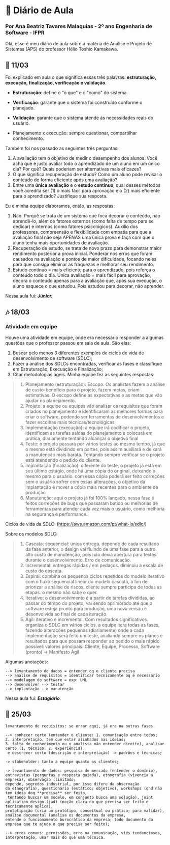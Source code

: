 # 📔 Diário de Aula
### Por Ana Beatriz Tavares Malaquias - 2º ano Engenharia de Software - IFPR

Olá, esse é meu diário de aula sobre a matéria de Análise e Projeto de Sistemas (APS) do professor Hélio Toshio Kamakawa.


## 🎋 11/03

Foi explicado em aula o que significa essas três palavras: **estruturação, execução, finalização, verificação e validação**.

 - **Estruturação**: define o "o que" e o "como" do sistema.
 - **Verificação**: garante que o sistema foi construído conforme o planejado.
 - **Validação**: garante que o sistema atende às necessidades reais do usuário.

 - Planejamento x execução: sempre questionar, compartilhar conhecimento.
 
Também foi nos passado as seguintes três perguntas:
1.  A avaliação tem o objetivo de medir o desempenho dos alunos. Você acha que é justo avaliar todo o aprendizado de um aluno em um único dia? Por quê? Quais poderiam ser alternativas mais eficazes?
2.  O que significa recuperação de estudo? Como um aluno pode revisar o conteúdo de forma eficiente após uma avaliação?
3.  Entre uma  **única avaliação**  e o  **estudo contínuo**, qual desses métodos você acredita ser (1) o mais fácil para aprovação e o (2) mais eficiente para o aprendizado? Justifique sua resposta.

Eu e minha equipe elaboramos, então, as respostas:
1. Não. Porquê se trata de um sistema que foca decorar o conteúdo, não aprendê-lo, além de fatores externos (como falta de tempo para se dedicar) e internos (como fatores psicológicos). Auxilio dos professores, compreensão e flexibilidade com empatia para que a avaliação final não seja APENAS uma única prova e faça com que o aluno tenha mais oportunidades de avaliação.
2. Recuperação de estudo, se trata de novo prazo para demonstrar maior rendimento posterior a prova inicial. Ponderar nos erros que foram causados na avaliação e pontos de maior dificuldade, focando neles para que consiga eliminar as fraquezas e melhorar seu rendimento.
3. Estudo contínuo = mais eficiente para o aprendizado, pois reforça o conteúdo todo o dia. Única avaliação = mais fácil para aprovação, decora o conteúdo apenas para a avaliação que, após sua execução, o aluno esquece o que estudou. Pois estudou para decorar, não aprender.

Nessa aula fui: ***Júnior.***

## 🎶 18/03
### Atividade em equipe
Houve uma atividade em equipe, onde era necessário responder a algumas questões que o professor passou em sala de aula. São elas:
 1.   Buscar pelo menos 3 diferentes exemplos de ciclos de vida de desenvolvimento de software (SDLC);
 2.   Fazer a análise dos SDLCs encontradas, verificar as fases e classifique em Estruturação, Execuação e Finalização;
 3.   Citar metodologias ágeis.
Minha equipe fez as seguintes respostas:

> 1. Planejamento (estruturação): Escopo. Os analistas fazem a análise de custo-benefício para o projeto, fazem metas, criam estimativas. O escopo define as expectativas e as metas que vão ajudar no planejamento. 
> 2. Projeto: a equipe ou equipes vão analisar os requisitos que foram criados no planejamento e identificaram as melhores formas para criar o software, podendo ser ferramentas de desenvolvimentos e fazer escolhas mais técnicas/tecnológicas
> 3. Implementação (execução): a equipe irá codificar o projeto, identificam as tarefas saídas do planejamento e colocará em prática, diariamente tentando alcançar o objetivo final
>  4. Teste: o projeto passará por vários testes ao mesmo tempo, já que o mesmo está dividindo em partes, pois assim auxiliará e deixará a manutenção mais barata. Tentando sempre verificar se o projeto está atendendo o pedido do cliente.
> 5. Implantação (finalização): diferente do teste, o projeto já está em seu último estágio, onde há uma cópia do original, deixando o mesmo para o usuário. com essa cópia poderá ser feito correções sem o usuário sofrer com essas alterações, o objetivo da implantação é mover a cópia mais recentes para o ambiente de produção
> 6. Manutenção: aqui o projeto já foi 100% lançado, nessa fase é feitos correções de bugs que passaram batido ou melhorias de ferramentas para atender cada vez mais o usuário, como melhoria na segurança e performance.

Ciclos de vida da SDLC: (https://aws.amazon.com/pt/what-is/sdlc/)

Sobre os modelos SDLC:

> 1. Cascata: sequencial: única entrega. depende de cada resultado da fase anterior, o design vai fluindo de uma fase para a outro. alto custo de manutenção, pois não deixa abertura para testes durante o desenvolvimento. Erro de comunicação.
> 2. Incremental: entregas rápidas / em  pedaços. diminuiu a escala de custo do cascata.
> 3. Espiral: combina os pequenos ciclos repetidos do modelo iterativo com o fluxo sequencial linear do modelo cascata, a fim de priorizar a análise de riscos. cliente sempre participa de todas as etapas. o mesmo não sabe o quer.
> 4. Iterativo: o desenvolvimento é a partir de tarefas divididas, ao passar do tempo do projeto, vai sendo aprimorado até que o software esteja pronto para produção, uma nova versão é desenvolvida ao final de cada iteração.
> 5. Ágil: iterativo e incremental. Com resultados significativos. organiza o SDLC em vários ciclos. a equipe itera todas as fases, fazendo alterações pequenas (diariamente) onde a cada implementação será feito um teste, avaliando sempre os planos e resultados para que possam responder ao pedido o mais rápido possível: 	valores principais: Cliente, Equipe, Processo, Software (pronto) -> Manifesto Ágil

Algumas anotações:

    --> levantamento de dados = entender oq o cliente precisa 
    --> analise de requisitos = identificar tecnicamente oq é necessário 
    --> modelagem do software = exp: UML 
    --> desenvolver --> testar 
    --> implantação --> manutenção
    
Nessa aula fui: ***Estagiário***.

## 👾 25/03

```
levantamento de requisitos: se errar aqui, já era na outras fases.

--> conhecer certo (entender o cliente: 1. comunicação entre todos;
2. interpretação. tem que estar alinhados nas ideias;
3. falta de conhecimento ou o analista não entender direito), analisar certo (1. técnico; 2. experiência)
 e descrever certo (descrição e interpretação) -> padrões e técnicas;

-> stakeholder: tanto a equipe quanto os clientes;

-> levantamento de dados: pesquisa de mercado (entender o domínio),
entrevistas (perguntas e resposta guiada), etnografia (vivencia a empresa), observação (limitado;
depende, segredos industrial, por isso difere da observação
da etnografia), questionário (estático; objetivo), workshops (qnd não tem ideia doq **precisa** ser feito,
 tentando buscar um modelo, em conjunto busca uma solução), joint aplication design (jad) (noção clara do que precisa ser feito e tecnicamente aplica),
prototipação (cria um protótipo, conceitual ou prático; para validar), análise documental (analisa os documentos da empresa,
entende o funcionamento burocrático da empresa; todo documento da empresa que te ajuda o que precisa ser feito);

--> erros comuns: permissões, erro na comunicação, viés tendenciosos, interpretação, usar mais do que uma técnica. 
```
